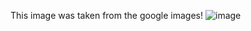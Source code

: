 This image was taken from the google images!
![image](https://tse3.mm.bing.net/th?id=OIP.FF-s6UIBB563XYAmXgdRJgHaEo&pid=Api&P=0&w=266&h=166)
